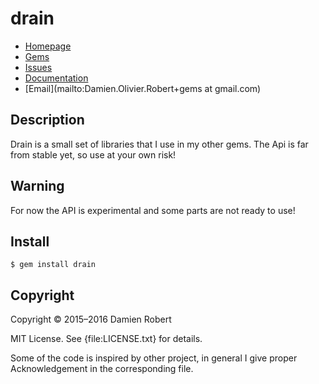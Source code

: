 # drain

* [Homepage](https://github.com/DamienRobert/drain#readme)
* [Gems]("https://rubygems.org/gems/drain)
* [Issues](https://github.com/DamienRobert/drain/issues)
* [Documentation](http://rubydoc.info/gems/drain/frames)
* [Email](mailto:Damien.Olivier.Robert+gems at gmail.com)

## Description

Drain is a small set of libraries that I use in my other gems.
The Api is far from stable yet, so use at your own risk!

## Warning

  For now the API is experimental and some parts are not ready to use!

## Install

    $ gem install drain

## Copyright

Copyright © 2015–2016 Damien Robert

MIT License. See {file:LICENSE.txt} for details.

Some of the code is inspired by other project, in general I give proper
Acknowledgement in the corresponding file.
